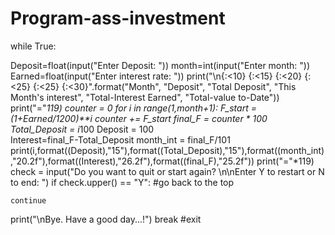 # Program-ass-investment

while True:
  
  Deposit=float(input("Enter Deposit: "))
  month=int(input("Enter month: "))
  Earned=float(input("Enter interest rate: "))
  print("\n{:<10} {:<15} {:<20} {:<25} {:<25} {:<30}".format("Month", "Deposit", "Total Deposit", "This Month's interest", "Total-Interest Earned", "Total-value to-Date"))
  print("="*119)
  counter = 0 
  for i in range(1,month+1):
        F_start  = (1+Earned/1200)**i
        counter += F_start
        final_F = counter * 100
        Total_Deposit = i*100
        Deposit = 100  
        Interest=final_F-Total_Deposit
        month_int = final_F/101
        print(i,format((Deposit),"15"),format((Total_Deposit),"15"),format((month_int),"20.2f"),format((Interest),"26.2f"),format((final_F),"25.2f"))
  print("="*119)
  check = input("Do you want to quit or start again? \n\nEnter Y to restart or N to end: ")
  if check.upper() == "Y": #go back to the top
    
    continue    
    
  print("\nBye. Have a good day...!")
  break #exit
  
